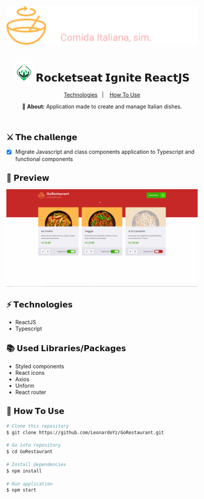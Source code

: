 <img src="./readme-files/gorestaurant-logo.svg" />
<br />

<h1 align="center">
  <img width="50em" src="./readme-files/ignite-logo.svg" />
  𝗥𝗼𝗰𝗸𝗲𝘁𝘀𝗲𝗮𝘁 𝗜𝗴𝗻𝗶𝘁𝗲 𝗥𝗲𝗮𝗰𝘁𝗝𝗦
</h1>

<div align="center">
  <a href="#technologies">Technologies</a>&nbsp;&nbsp;&nbsp;|&nbsp;&nbsp;&nbsp;
  <a href="#how-to-use">How To Use</a>
</div>

<div align="center">
  <p>🔎 <strong>About:</strong> Application made to create and manage Italian dishes.</p>
</div>
<br />

<div>
  <h2>⚔️ 𝗧𝗵𝗲 𝗰𝗵𝗮𝗹𝗹𝗲𝗻𝗴𝗲</h2>

  - [x] Migrate Javascript and class components application to Typescript and functional components
</div>

<div>
  <h2>👀 𝗣𝗿𝗲𝘃𝗶𝗲𝘄</h2>
  <img src="./readme-files/preview.gif" />
</div>

<h2 id="technologies">⚡️ 𝗧𝗲𝗰𝗵𝗻𝗼𝗹𝗼𝗴𝗶𝗲𝘀</h2>

<ul>
  <li>ReactJS</li>
  <li>Typescript</li>
</ul>

<h2>📚 𝗨𝘀𝗲𝗱 𝗟𝗶𝗯𝗿𝗮𝗿𝗶𝗲𝘀/𝗣𝗮𝗰𝗸𝗮𝗴𝗲𝘀</h2>

<ul>
  <li>Styled components</li>
  <li>React icons</li>
  <li>Axios</li>
  <li>Unform</li>
  <li>React router</li>
</ul>

<h2 id="how-to-use">📌 𝗛𝗼𝘄 𝗧𝗼 𝗨𝘀𝗲</h2>

```bash
# Clone this repository
$ git clone https://github.com/LeonardoYz/GoRestaurant.git

# Go into repository
$ cd GoRestaurant

# Install dependencies
$ npm install

# Run application
$ npm start
```

